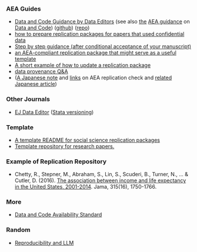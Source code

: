 



### AEA Guides

- [Data and Code Guidance by Data Editors](https://social-science-data-editors.github.io/guidance/) (see also [the](https://twitter.com/AeaData/status/1199691179291484161) [AEA guidance](https://www.aeaweb.org/journals/policies/sample-references) on [Data and Code](https://aeadataeditor.github.io/aea-de-guidance/addtl-data-citation-guidance.html)) ([github](https://github.com/AEADataEditor)) ([repo](https://twitter.com/AeaData/status/1405585967281496073))
- [how to prepare replication packages for papers that used confidential data](https://twitter.com/AeaData/status/1457815800438562828)
- [Step by step guidance (after conditional acceptance of your manuscript)](https://aeadataeditor.github.io/aea-de-guidance/)
- [an AEA-compliant replication package that might serve as a useful template](https://github.com/reifjulian/driving)
- [A short example of how to update a replication package](https://twitter.com/AeaData/status/1590397630944661504)
- [data provenance Q&A](https://twitter.com/AeaData/status/1592921505129807874)
- ([A Japanese note](https://note.com/keisemi/n/nefd84cb06add) and [links](https://note.com/keisemi/n/nd4cc0ffc5946) on AEA replication check and [related Japanese article](https://buildersbox.corp-sansan.com/entry/2023/02/27/110000))

### Other Journals

- [EJ Data Editor](https://ejdataeditor.github.io/) ([Stata versioning](https://ejdataeditor.github.io/posts/20240505-stataversions/))

### Template

- [A template README for social science replication packages](https://github.com/social-science-data-editors/template_README) 
- [Template repository for research papers.](https://github.com/rdahis/paper_template)

### Example of Replication Repository

- Chetty, R., Stepner, M., Abraham, S., Lin, S., Scuderi, B., Turner, N., ... & Cutler, D. (2016). [The association between income and life expectancy in the United States, 2001-2014](https://github.com/michaelstepner/healthinequality-code/tree/main/code). Jama, 315(16), 1750-1766.

### More

- [Data and Code Availability Standard](https://datacodestandard.org/about/)

### Random

- [Reproducibility and LLM](https://github.com/larsvilhuber/reproducibility-for-llm)
